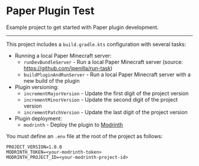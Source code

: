 # Paper Plugin Test

Example project to get started with Paper plugin development.

<!-- modrinth_exclude.start -->

---

This project includes a `build.gradle.kts` configuration with several tasks:

* Running a local Paper Minecraft server:
  * `runDevBundleServer` - Run a local Paper Minecraft server (source: https://github.com/jpenilla/run-task)
  * `buildPluginAndRunServer` - Run a local Paper Minecraft server with a new build of the plugin
* Plugin versioning:
  * `incrementMajorVersion` - Update the first digit of the project version
  * `incrementMinorVersion` - Update the second digit of the project version
  * `incrementPatchVersion` - Update the last digit of the project version
* Plugin deployment:
  * `modrinth` - Deploy the plugin to [Modrinth](https://modrinth.com)

You must define an `.env` file at the root of the project as follows:
```dotenv
PROJECT_VERSION=1.0.0
MODRINTH_TOKEN=<your-modrinth-token>
MODRINTH_PROJECT_ID=<your-modrinth-project-id>
```

<!-- modrinth_exclude.end -->
